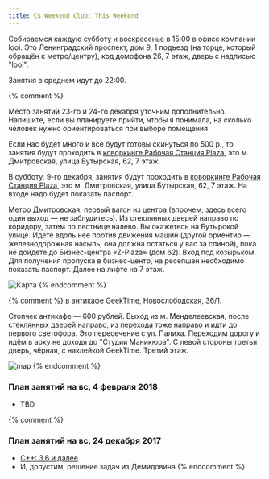 ```yaml
---
title: CS Weekend Club: This Weekend
---
```

Собираемся каждую субботу и воскресенье в 15:00 в офисе компании looi. Это Ленинградский проспект, дом 9, 1 подъезд (на торце, который обращён к метро/центру), код домофона 26, 7 этаж, дверь с надписью "looi".

<script type="text/javascript" charset="utf-8" async src="https://api-maps.yandex.ru/services/constructor/1.0/js/?um=constructor%3Afd95f8771ab71be2d8c40f1f8d472139698eb81cf7f28b84dae3930c383c3b03&amp;width=500&amp;height=400&amp;lang=ru_RU&amp;scroll=true"></script>     

Занятия в среднем идут до 22:00. 

{% comment %} 

Место занятий 23-го и 24-го декабря уточним дополнительно. Напишите, если вы планируете прийти, чтобы я понимала, на сколько человек нужно ориентироваться при выборе помещения. 

Если нас будет много и все будут готовы скинуться по 500 р., то занятия будут проходить в [коворкинге Рабочая Станция Plaza](http://coworkstation.ru/plaza), это м. Дмитровская, улица Бутырская, 62, 7 этаж.

В субботу, 9-го декабря, занятия будут проходить в [коворкинге Рабочая Станция Plaza](http://coworkstation.ru/plaza), это м. Дмитровская, улица Бутырская, 62, 7 этаж. На входе надо будет показать паспорт.

Метро Дмитровская, первый вагон из центра (впрочем, здесь всего один выход — не заблудитесь). Из стеклянных дверей направо по коридору, затем по лестнице налево. Вы окажетесь на Бутырской улице. Идете вдоль нее против движения машин (другой ориентир — железнодорожная насыпь, она должна остаться у вас за спиной), пока не дойдете до Бизнес-центра «Z-Plaza» (дом 62). Вход под козырьком.
Для получения пропуска в бизнес-центр, на ресепшен необходимо показать паспорт.
Далее на лифте на 7 этаж.

![Карта](https://mariamyzz.github.io/csweekend/assets/map_coworking_station.png)
{% endcomment %}

{% comment %} 
в антикафе GeekTime, Новослободская, 36/1.  

Стопчек антикафе — 600 рублей.
Выход из м. Менделеевская, после стеклянных дверей направо, из перехода тоже направо и идти до первого светофора. Это пересечение с ул. Палиха. Переходим дорогу и идём в арку не доходя до "Студии Маникюра". С левой стороны третья дверь, чёрная, с наклейкой GeekTime. Третий этаж.

![map](https://pp.userapi.com/c622517/v622517522/4ccf2/HijHNyPsegI.jpg)
{% endcomment %}

### План занятий на вс, 4 февраля 2018
- TBD 

{% comment %} 
### План занятий на вс, 24 декабря 2017
- [С++: 3.6 и далее](https://stepik.org/course/7/syllabus)
- И, допустим, решение задач из Демидовича
{% endcomment %}

